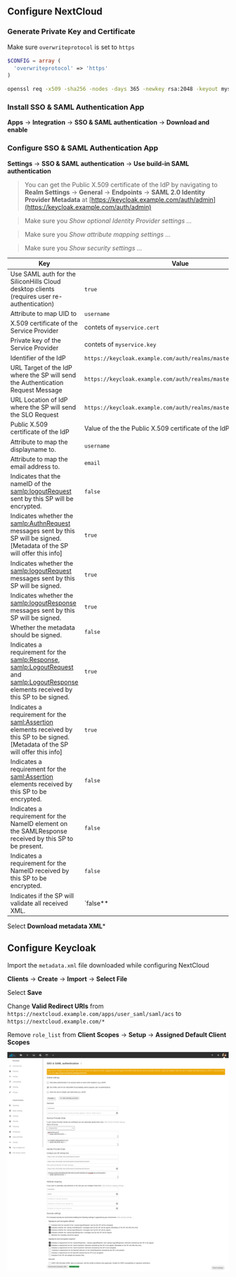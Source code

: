 ## Configure NextCloud

### Generate Private Key and Certificate

Make sure `overwriteprotocol` is set to `https`
```php
$CONFIG = array (
  'overwriteprotocol' => 'https'
)
```

```sh
openssl req -x509 -sha256 -nodes -days 365 -newkey rsa:2048 -keyout myservice.key -out myservice.cert
```

### Install SSO & SAML Authentication App

**Apps** -> **Integration** -> **SSO & SAML authentication** -> **Download and enable**

### Configure SSO & SAML Authentication App

**Settings** -> **SSO & SAML authentication** -> **Use build-in SAML authentication**

> You can get the Public X.509 certificate of the IdP by navigating to
> **Realm Settings** -> **General** -> **Endpoints** -> **SAML 2.0 Identity Provider Metadata**
> at [https://keycloak.example.com/auth/admin](https://keycloak.example.com/auth/admin)

> Make sure you _Show optional Identity Provider settings ..._

> Make sure you _Show attribute mapping settings ..._

> Make sure you _Show security settings ..._

| Key                                                                                                                                           | Value                                                                                      |
| ------------------------------------------------------------------------------------------                                                    | ------------------------------------------------------------------------------------------ |
| Use SAML auth for the SiliconHills Cloud desktop clients (requires user re-authentication)                                                    | `true`                                                                                     |
| Attribute to map UID to                                                                                                                       | `username`                                                                                 |
| X.509 certificate of the Service Provider                                                                                                     | contets of `myservice.cert`                                                                |
| Private key of the Service Provider                                                                                                           | contets of `myservice.key`                                                                 |
| Identifier of the IdP                                                                                                                         | `https://keycloak.example.com/auth/realms/master`                                          |
| URL Target of the IdP where the SP will send the Authentication Request Message                                                               | `https://keycloak.example.com/auth/realms/master/protocol/saml`                            |
| URL Location of IdP where the SP will send the SLO Request                                                                                    | `https://keycloak.example.com/auth/realms/master/protocol/saml`                            |
| Public X.509 certificate of the IdP                                                                                                           | Value of the the Public X.509 certificate of the IdP                                       |
| Attribute to map the displayname to.                                                                                                          | `username`                                                                                 |
| Attribute to map the email address to.                                                                                                        | `email`                                                                                    |
| Indicates that the nameID of the <samlp:logoutRequest> sent by this SP will be encrypted.                                                     | `false`                                                                                    |
| Indicates whether the <samlp:AuthnRequest> messages sent by this SP will be signed. [Metadata of the SP will offer this info]                 | `true`                                                                                     |
| Indicates whether the  <samlp:logoutRequest> messages sent by this SP will be signed.                                                         | `true`                                                                                     |
| Indicates whether the  <samlp:logoutResponse> messages sent by this SP will be signed.                                                        | `true`                                                                                     |
| Whether the metadata should be signed.                                                                                                        | `false`                                                                                    |
| Indicates a requirement for the <samlp:Response>, <samlp:LogoutRequest> and <samlp:LogoutResponse> elements received by this SP to be signed. | `true`                                                                                     |
| Indicates a requirement for the <saml:Assertion> elements received by this SP to be signed. [Metadata of the SP will offer this info]         | `true`                                                                                     |
| Indicates a requirement for the <saml:Assertion> elements received by this SP to be encrypted.                                                | `false`                                                                                    |
| Indicates a requirement for the NameID element on the SAMLResponse received by this SP to be present.                                         | `false`                                                                                    |
| Indicates a requirement for the NameID received by this SP to be encrypted.                                                                   | `false`                                                                                    |
| Indicates if the SP will validate all received XML.                                                                                           | `false**                                                                                   |

Select **Download metadata XML***

## Configure Keycloak

Import the `metadata.xml` file downloaded while configuring NextCloud

**Clients** -> **Create** -> **Import** -> **Select File**

Select **Save**

Change **Valid Redirect URIs** from `https://nextcloud.example.com/apps/user_saml/saml/acs` to `https://nextcloud.example.com/*`

Remove `role_list` from **Client Scopes** -> **Setup** -> **Assigned Default Client Scopes**

![NextCloud Settings](nextcloud-settings.png "NextCloud Settings")
